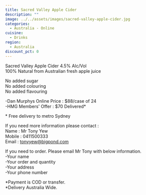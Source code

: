 ```yaml
---
title: Sacred Valley Apple Cider
description: ""
image: ../../assets/images/sacred-valley-apple-cider.jpg
categories:
  - Australia - Online
cuisine:
  - Drinks
region:
  - Australia
discount_pct: 0
---
```


Sacred Valley Apple Cider 4.5% Alc/Vol\
100% Natural from Australian fresh apple juice

No added sugar\
No added colouring\
No added flavouring

\-Dan Murphys Online Price : $88/case of 24\
-HMG Members' Offer : $70 Delivered\*

\* Free delivery to metro Sydney

If you need more information please contact :\
Name : Mr Tony Yew\
Mobile : 0411500333\
Email : tonyyew@bigpond.com

If you need to order. Please email Mr Tony with below information. \
-Your name\
-Your order and quantity \
-Your address\
-Your phone number

\*Payment is COD or transfer.\
\*Delivery Australia Wide.
